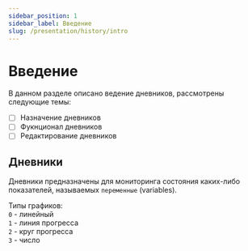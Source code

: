 ```yaml
---
sidebar_position: 1
sidebar_label: Введение
slug: /presentation/history/intro
---
```


# Введение

В данном разделе описано ведение дневников, рассмотрены следующие темы:
- [ ] Назначение дневников
- [ ] Фукнционал дневников
- [ ] Редактирование дневников

## Дневники

Дневники предназначены для мониторинга состояния каких-либо показателей, называемых `переменные`  (variables).  

Типы графиков:  
`0` - линейный  
`1` - линия прогресса  
`2` - круг прогресса  
`3` - число



